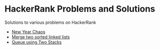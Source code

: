 # HackerRank Problems and Solutions

Solutions to various problems on HackerRank

- [New Year Chaos](https://github.com/adrianmanchev/hackerrank/new-year-chaos)
- [Merge two sorted linked lists](https://github.com/adrianmanchev/hackerrank/merge-two-sorted-linked-lists)
- [Queue using Two Stacks](https://github.com/adrianmanchev/hackerrank/queue-using-two-stacks)